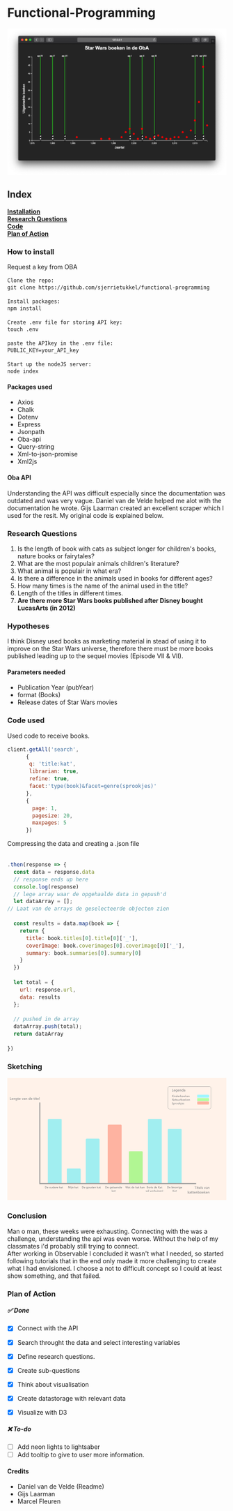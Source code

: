# Functional-Programming
![Final Product](images/final_product.png)

## Index

**[Installation](#How-to-install)**<br>
**[Research Questions](#Research-questions)**<br>
**[Code](#code-used)**<br>
**[Plan of Action](#plan-of-action)**<br>


### How to install

Request a key from OBA

```
Clone the repo:
git clone https://github.com/sjerrietukkel/functional-programming

Install packages:
npm install

Create .env file for storing API key:
touch .env

paste the APIkey in the .env file:
PUBLIC_KEY=your_API_key

Start up the nodeJS server:
node index
```

#### Packages used
* Axios
* Chalk
* Dotenv
* Express
* Jsonpath
* Oba-api
* Query-string
* Xml-to-json-promise
* Xml2js

#### Oba API
Understanding the API was difficult especially since the documentation was outdated and was very vague. Daniel van de Velde helped me alot with the documentation he wrote. Gijs Laarman created an excellent scraper which I used for the resit. My original code is explained below. 

### Research Questions

1. Is the length of book with cats as subject longer for children's books, nature books or fairytales?
2. What are the most populair animals children's literature?
3. What animal is populair in what era?
4. Is there a difference in the animals used in books for different ages?
5. How many times is the name of the animal used in the title?
6. Length of the titles in different times.
7. **Are there more Star Wars books published after Disney bought LucasArts (in 2012)**


### Hypotheses
I think Disney used books as marketing material in stead of using it to improve on the Star Wars universe, therefore there must be more books published leading up to the sequel movies (Episode VII & VII). 

#### Parameters needed

* Publication Year (pubYear)
* format (Books)
* Release dates of Star Wars movies

### Code used
Used code to receive books.
```js
client.getAll('search',
      {
       q: 'title:kat',
       librarian: true,
       refine: true,
       facet:'type(book)&facet=genre(sprookjes)'
      },
      {
        page: 1,
        pagesize: 20,
        maxpages: 5
      })
```      
Compressing the data and creating a .json file
```js

.then(response => {
  const data = response.data
  // response ends up here
  console.log(response)
  // lege array waar de opgehaalde data in gepush'd
  let dataArray = [];
// Laat van de arrays de geselecteerde objecten zien 
  
  const results = data.map(book => {
    return {
      title: book.titles[0].title[0]['_'],
      coverImage: book.coverimages[0].coverimage[0]['_'],
      summary: book.summaries[0].summary[0]
    }
  })

  let total = {
    url: response.url, 
    data: results
  };

  // pushed in de array
  dataArray.push(total);
  return dataArray
  
})
```
 
### Sketching
![sketch](sketch_d3.png)

### Conclusion 
Man o man, these weeks were exhausting. Connecting with the was a challenge, understanding the api was even worse. Without the help of my classmates i'd probably still trying to connect. 
<br>
After working in Observable I concluded it wasn't what I needed, so started following tutorials that in the end only made it more challenging to create what I had envisioned. I choose a not to difficult concept so I could at least show something, and that failed.

### Plan of Action

##### ✅ Done

- [x] Connect with the API
- [x] Search throught the data and select interesting variables
- [x] Define research questions.
- [x] Create sub-questions
- [x] Think about visualisation
- [x] Create datastorage with relevant data
- [x] Visualize with D3


##### ❌ To-do 
- [ ] Add neon lights to lightsaber
- [ ] Add tooltip to give to user more information.

#### Credits
* Daniel van de Velde (Readme)
* Gijs Laarman
* Marcel Fleuren
